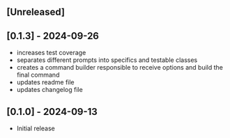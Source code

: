 ## [Unreleased]

## [0.1.3] - 2024-09-26
- increases test coverage
- separates different prompts into specifics and testable classes
- creates a command builder responsible to receive options and build the final command
- updates readme file
- updates changelog file

## [0.1.0] - 2024-09-13

- Initial release
